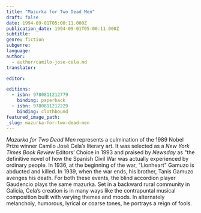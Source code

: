```yaml
---
title: "Mazurka for Two Dead Men"
draft: false
date: 1994-09-01T05:00:11.000Z
publication_date: 1994-09-01T05:00:11.000Z
subtitle:
genre: fiction
subgenre:
language:
author:
  - author/camilo-jose-cela.md
translator:

editor:

editions:
  - isbn: 9780811212779
    binding: paperback
  - isbn: 9780811212229
    binding: clothbound
featured_image_path:
_slug: mazurka-for-two-dead-men
---
```


_Mazurka for Two Dead Men_ represents a culmination of the 1989 Nobel Prize winner Camilo José Cela’s literary art. It was selected as a _New York Times Book Review_ Editors’ Choice in 1993 and praised by _Newsday_ as "the definitive novel of how the Spanish Civil War was actually experienced by ordinary people. In 1936, at the beginning of the war, "Lionheart" Gamuzo is abducted and killed. In 1939, when the war ends, his brother, Tanis Gamuzo avenges his death. For both these events, the blind accordion player Gaudencio plays the same mazurka. Set in a backward rural community in Galicia, Cela’s creation is in many ways like the contrapuntal musical composition built with varying themes and moods. In alternately melancholy, humorous, lyrical or coarse tones, he portrays a reign of fools.

